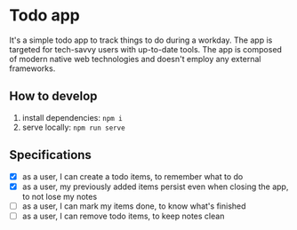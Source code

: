 # Todo app

It's a simple todo app to track things to do during a workday. The app is targeted for tech-savvy users with up-to-date tools. The app is composed of modern native web technologies and doesn't employ any external frameworks.

## How to develop

1. install dependencies: `npm i`
2. serve locally: `npm run serve`

## Specifications

- [x] as a user, I can create a todo items, to remember what to do
- [x] as a user, my previously added items persist even when closing the app, to not lose my notes
- [ ] as a user, I can mark my items done, to know what's finished
- [ ] as a user, I can remove todo items, to keep notes clean
